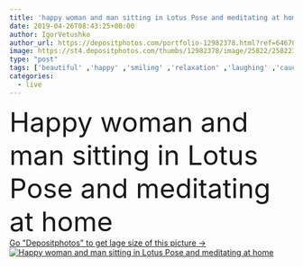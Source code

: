 ```yaml
---
title: 'happy woman and man sitting in Lotus Pose and meditating at home'
date: 2019-04-26T08:43:25+00:00
author: IgorVetushko
author_url: https://depositphotos.com/portfolio-12982378.html?ref=64678756
image: https://st4.depositphotos.com/thumbs/12982378/image/25822/258223090/api_thumb_450.jpg?forcejpeg=true
type: "post"
tags: ['beautiful' ,'happy' ,'smiling' ,'relaxation' ,'laughing' ,'caucasian' ,'smile' ,'man' ,'carpet' ,'emotion' ,'meditation' ,'home' ,'woman' ,'emotional' ,'balance' ,'indoors' ,'harmony' ,'attractive' ,'handsome' ,'spirituality' ,'laugh' ,'gesture' ,'meditating' ,'yoga' ,'zen' ,'good looking' ,'mudra' ,'looking at camera' ,'Two People' ,'Living Room' ,'Mental Health' ,'Lotus Pose' ]
categories: 
  - live
---
```

<div aling="center">
            <font size="60"> Happy woman and man sitting in Lotus Pose and meditating at home</font>   
</div>
<div>
    <a href='https://st4.depositphotos.com/thumbs/12982378/image/25822/258223090/api_thumb_450.jpg?forcejpeg=true?ref=64678756' target=_blank > Go "Depositphotos" to get lage size of this picture ->
        <img href='https://st4.depositphotos.com/thumbs/12982378/image/25822/258223090/api_thumb_450.jpg?forcejpeg=true?ref=64678756' src='https://st4.depositphotos.com/12982378/25822/i/950/depositphotos_258223090-stock-photo-happy-woman-man-sitting-lotus.jpg?forcejpeg=true' alt='Happy woman and man sitting in Lotus Pose and meditating at home' >
    </a>
</div>
